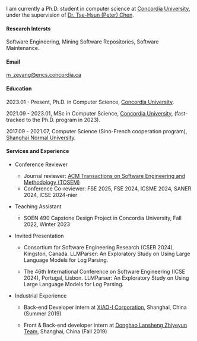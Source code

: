 
I am currently a Ph.D. student in computer science at [Concordia University](https://www.concordia.ca/), under the supervision of [Dr. Tse-Hsun (Peter) Chen](https://petertsehsun.github.io/).

#### Research Intersts
Software Engineering, Mining Software Repositories, Software Maintenance.

#### Email
m_zeyang@encs.concordia.ca

#### Education
2023.01 - Present, Ph.D. in Computer Science, [Concordia University](https://www.concordia.ca/).

2021.09 - 2023.01, MSc in Computer Science, [Concordia University](https://www.concordia.ca/), (fast-tracked to the Ph.D. program in 2023).

2017.09 - 2021.07, Computer Science (Sino-French cooperation program), [Shanghai Normal University](https://english.shnu.edu.cn/).

#### Services and Experience

- Conference Reviewer
  - Journal reviewer: [ACM Transactions on Software Engineering and Methodology (TOSEM)](https://dl.acm.org/journal/tosem)
  - Conference Co-reviewer:  FSE 2025, FSE 2024, ICSME 2024, SANER 2024, ICSE 2024-nier

- Teaching Assistant
  - SOEN 490 Capstone Design Project in Concordia University, Fall 2022, Winter 2023

- Invited Presentation
  - Consortium for Software Engineering Research (CSER 2024), Kingston, Canada. LLMParser: An Exploratory Study on Using Large Language Models for Log Parsing.
  
  - The 46th International Conference on Software Engineering (ICSE 2024), Portugal, Lisbon. LLMParser: An Exploratory Study on Using Large Language Models for Log Parsing.

- Industrial Experience
  - Back-end Developer intern at [XIAO-I Corporation](https://www.xiaoi.com/), Shanghai, China (Summer 2019)

  - Front & Back-end developer intern at [Donghao Lansheng Zhiyeyun Team](https://www.dlg-tec.com/), Shanghai, China (Fall 2019)

